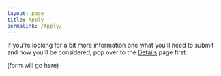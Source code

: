 ```yaml
---
layout: page
title: Apply
permalink: /Apply/
---
```


If you're looking for a bit more information one what you'll need to submit and how you'll be considered, pop over to the [Details](/details) page first.

(form will go here)